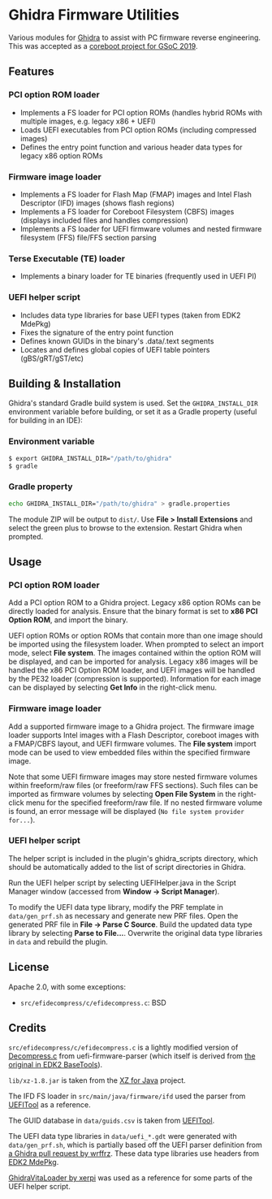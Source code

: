 Ghidra Firmware Utilities
=========================

Various modules for [Ghidra][1] to assist with PC firmware reverse engineering.
This was accepted as a [coreboot project for GSoC 2019][2].

## Features
### PCI option ROM loader
 - Implements a FS loader for PCI option ROMs (handles hybrid ROMs with
   multiple images, e.g. legacy x86 + UEFI)
 - Loads UEFI executables from PCI option ROMs (including compressed images)
 - Defines the entry point function and various header data types for legacy
   x86 option ROMs

### Firmware image loader
 - Implements a FS loader for Flash Map (FMAP) images and Intel Flash
   Descriptor (IFD) images (shows flash regions)
 - Implements a FS loader for Coreboot Filesystem (CBFS) images (displays
   included files and handles compression)
 - Implements a FS loader for UEFI firmware volumes and nested firmware
   filesystem (FFS) file/FFS section parsing

### Terse Executable (TE) loader
 - Implements a binary loader for TE binaries (frequently used in UEFI PI)

### UEFI helper script
 - Includes data type libraries for base UEFI types (taken from EDK2 MdePkg)
 - Fixes the signature of the entry point function
 - Defines known GUIDs in the binary's .data/.text segments
 - Locates and defines global copies of UEFI table pointers (gBS/gRT/gST/etc)

## Building & Installation

Ghidra's standard Gradle build system is used. Set the `GHIDRA_INSTALL_DIR`
environment variable before building, or set it as a Gradle property (useful
for building in an IDE):

### Environment variable
```bash
$ export GHIDRA_INSTALL_DIR="/path/to/ghidra"
$ gradle
```

### Gradle property
```bash
echo GHIDRA_INSTALL_DIR="/path/to/ghidra" > gradle.properties
```

The module ZIP will be output to `dist/`. Use **File > Install Extensions** and
select the green plus to browse to the extension. Restart Ghidra when prompted.

## Usage
### PCI option ROM loader
Add a PCI option ROM to a Ghidra project. Legacy x86 option ROMs can be
directly loaded for analysis. Ensure that the binary format is set to
**x86 PCI Option ROM**, and import the binary.

UEFI option ROMs or option ROMs that contain more than one image should be
imported using the filesystem loader. When prompted to select an import mode,
select **File system**. The images contained within the option ROM will be
displayed, and can be imported for analysis. Legacy x86 images will be handled
the x86 PCI Option ROM loader, and UEFI images will be handled by the PE32
loader (compression is supported). Information for each image can be displayed
by selecting **Get Info** in the right-click menu.

### Firmware image loader
Add a supported firmware image to a Ghidra project. The firmware image loader
supports Intel images with a Flash Descriptor, coreboot images with a FMAP/CBFS
layout, and UEFI firmware volumes. The **File system** import mode can be used
to view embedded files within the specified firmware image.

Note that some UEFI firmware images may store nested firmware volumes within
freeform/raw files (or freeform/raw FFS sections). Such files can be imported
as firmware volumes by selecting **Open File System** in the right-click menu
for the specified freeform/raw file. If no nested firmware volume is found, an
error message will be displayed (`No file system provider for...`).

### UEFI helper script
The helper script is included in the plugin's ghidra_scripts directory, which
should be automatically added to the list of script directories in Ghidra.

Run the UEFI helper script by selecting UEFIHelper.java in the Script Manager
window (accessed from **Window -> Script Manager**).

To modify the UEFI data type library, modify the PRF template in
`data/gen_prf.sh` as necessary and generate new PRF files. Open the generated
PRF file in **File -> Parse C Source**. Build the updated data type library
by selecting **Parse to File...**. Overwrite the original data type libraries
in `data` and rebuild the plugin.

## License
Apache 2.0, with some exceptions:

 - `src/efidecompress/c/efidecompress.c`: BSD

## Credits
`src/efidecompress/c/efidecompress.c` is a lightly modified version of
[Decompress.c][4] from uefi-firmware-parser (which itself is derived from
[the original in EDK2 BaseTools][5]).

`lib/xz-1.8.jar` is taken from the [XZ for Java][6] project.

The IFD FS loader in `src/main/java/firmware/ifd` used the parser from
[UEFITool][7] as a reference.

The GUID database in `data/guids.csv` is taken from [UEFITool][8].

The UEFI data type libraries in `data/uefi_*.gdt` were generated with
`data/gen_prf.sh`, which is partially based off the UEFI parser definition
from [a Ghidra pull request by wrffrz][9]. These data type libraries use
headers from [EDK2 MdePkg][10].

[GhidraVitaLoader by xerpi][11] was used as a reference for some parts of the
UEFI helper script.

[1]: https://ghidra-sre.org/
[2]: https://summerofcode.withgoogle.com/projects/#6413737605464064
[3]: https://github.com/danse-macabre/ida-efitools
[4]: https://github.com/theopolis/uefi-firmware-parser/blob/21106baf019db9dcd046a3c01ee7b32212de45a5/uefi_firmware/compression/Tiano/Decompress.c
[5]: https://github.com/tianocore/edk2/blob/2e351cbe8e190271b3716284fc1076551d005472/BaseTools/Source/C/Common/Decompress.c
[6]: https://tukaani.org/xz/java.html
[7]: https://github.com/LongSoft/UEFITool
[8]: https://github.com/LongSoft/UEFITool/blob/f863caac9df1c5258e9bcc0441a695b6a3bbaf7c/common/guids.csv
[9]: https://github.com/NationalSecurityAgency/ghidra/pull/501#issuecomment-498374810
[10]: https://github.com/tianocore/edk2/tree/d21e5dbbbf11589113d39619b3e01eb1e8966819/MdePkg/Include
[11]: https://github.com/xerpi/GhidraVitaLoader
